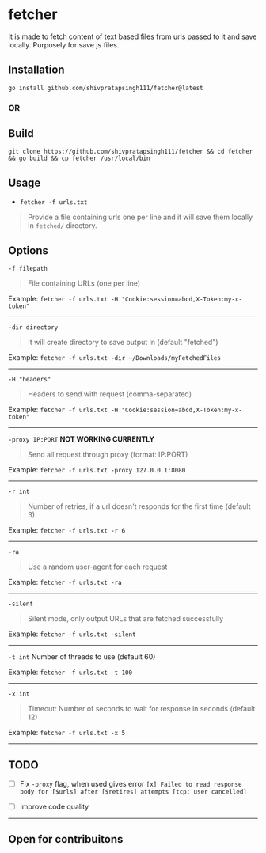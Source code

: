 # fetcher
It is made to fetch content of text based files from urls passed to it and save locally.
Purposely for save js files.

## Installation

```
go install github.com/shivpratapsingh111/fetcher@latest
```

### OR

## Build

```
git clone https://github.com/shivpratapsingh111/fetcher && cd fetcher && go build && cp fetcher /usr/local/bin
```

## Usage

- ```fetcher -f urls.txt``` 
> Provide a file containing urls one per line and it will save them locally in `fetched/` directory.

## Options


`-f filepath`
> File containing URLs (one per line)

Example: ```fetcher -f urls.txt -H "Cookie:session=abcd,X-Token:my-x-token"```

---

`-dir directory`
> It will create directory to save output in (default "fetched")
  
Example: ```fetcher -f urls.txt -dir ~/Downloads/myFetchedFiles```

---

`-H "headers"`
> Headers to send with request (comma-separated)

Example: ```fetcher -f urls.txt -H "Cookie:session=abcd,X-Token:my-x-token"```

---

`-proxy IP:PORT` **NOT WORKING CURRENTLY**
> Send all request through proxy (format: IP:PORT)

Example: ```fetcher -f urls.txt -proxy 127.0.0.1:8080```

---

`-r int`
> Number of retries, if a url doesn't responds for the first time (default 3)

Example: ```fetcher -f urls.txt -r 6```

---

`-ra`
> Use a random user-agent for each request

Example: ```fetcher -f urls.txt -ra```

---

`-silent`
> Silent mode, only output URLs that are fetched successfully

Example: ```fetcher -f urls.txt -silent```

---

`-t int`
Number of threads to use (default 60)

Example: ```fetcher -f urls.txt -t 100```

---

`-x int`
> Timeout: Number of seconds to wait for response in seconds (default 12)

Example: ```fetcher -f urls.txt -x 5```

---

## TODO

- [ ] Fix `-proxy` flag, when used gives error `[x] Failed to read response body for [$urls] after [$retires] attempts [tcp: user cancelled]`

- [ ] Improve code quality

---

## Open for contribuitons